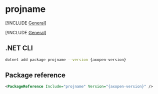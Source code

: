 # projname

[!INCLUDE [General](../../docs/README.md)]

[!INCLUDE [General](../../../../docfx/articles/notes/NUGET_PACAKGE_GENERAL.md)]


## .NET CLI

~~~bash
dotnet add package projname --version {axopen-version}
~~~

## Package reference

~~~xml
<PackageReference Include="projname" Version="{axopen-version}" />
~~~

<!-- TODO: Additional information about partial extensions -->
